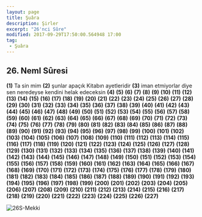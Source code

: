 ```yaml
---
layout: page
title: Şuâra
description: Şirler
excerpt: "26'nci Sûre"
modified: 2017-09-29T17:50:00.564948 17:00
tag: 
 - Şuâra
---
```


## 26. Neml Sûresi

**(1)** Ta sin mim
**(2)** şunlar apaçık Kitabın ayetleridir
**(3)** iman etmiyorlar diye sen neredeyse kendini helak edeceksin
**(4)** 
**(5)** 
**(6)**
**(7)**
**(8)**
**(9)**
**(10)**
**(11)**
**(12)**
**(13)**
**(14)**
**(15)**
**(16)**
**(17)**
**(18)**
**(19)**
**(20)**
**(21)**
**(22)**
**(23)**
**(24)**
**(25)**
**(26)**
**(27)**
**(28)**
**(29)**
**(30)**
**(31)**
**(32)**
**(33)**
**(34)**
**(35)**
**(36)**
**(37)**
**(38)**
**(39)**
**(40)**
**(41)**
**(42)**
**(43)**
**(44)**
**(45)**
**(46)**
**(47)**
**(48)**
**(49)**
**(50)**
**(51)**
**(52)**
**(53)**
**(54)**
**(55)**
**(56)**
**(57)**
**(58)**
**(59)**
**(60)**
**(61)**
**(62)**
**(63)**
**(64)**
**(65)**
**(66)**
**(67)**
**(68)**
**(69)**
**(70)**
**(71)**
**(72)**
**(73)**
**(74)**
**(75)**
**(76)**
**(77)**
**(78)**
**(79)**
**(80)**
**(81)**
**(82)**
**(83)**
**(84)** 
**(85)** 
**(86)**
**(87)**
**(88)**
**(89)**
**(90)**
**(91)** 
**(92)** 
**(93)** 
**(94)** 
**(95)** 
**(96)**
**(97)**
**(98)**
**(99)**
**(100)**
**(101)** 
**(102)** 
**(103)** 
**(104)** 
**(105)** 
**(106)**
**(107)**
**(108)**
**(109)**
**(110)**
**(111)**
**(112)**
**(113)**
**(114)**
**(115)**
**(116)**
**(117)**
**(118)**
**(119)**
**(120)**
**(121)**
**(122)**
**(123)**
**(124)**
**(125)**
**(126)**
**(127)**
**(128)**
**(129)**
**(130)**
**(131)**
**(132)**
**(133)**
**(134)**
**(135)**
**(136)**
**(137)**
**(138)**
**(139)**
**(140)**
**(141)**
**(142)**
**(143)**
**(144)**
**(145)**
**(146)**
**(147)**
**(148)**
**(149)**
**(150)**
**(151)**
**(152)**
**(153)**
**(154)**
**(155)**
**(156)**
**(157)**
**(158)**
**(159)**
**(160)**
**(161)**
**(162)**
**(163)**
**(164)**
**(165)**
**(166)**
**(167)**
**(168)**
**(169)**
**(170)**
**(171)**
**(172)**
**(173)**
**(174)**
**(175)**
**(176)**
**(177)**
**(178)**
**(179)**
**(180)**
**(181)**
**(182)**
**(183)**
**(184)** 
**(185)** 
**(186)**
**(187)**
**(188)**
**(189)**
**(190)**
**(191)** 
**(192)** 
**(193)** 
**(194)** 
**(195)** 
**(196)**
**(197)**
**(198)**
**(199)**
**(200)**
**(201)** 
**(202)** 
**(203)** 
**(204)** 
**(205)** 
**(206)**
**(207)**
**(208)**
**(209)**
**(210)**
**(211)**
**(212)**
**(213)**
**(214)**
**(215)**
**(216)**
**(217)**
**(218)**
**(219)**
**(220)**
**(221)**
**(222)**
**(223)**
**(224)**
**(225)**
**(226)**
**(227)**

![26S-Mekki]({{site.url}}/images/ayrac-muhur.png)
